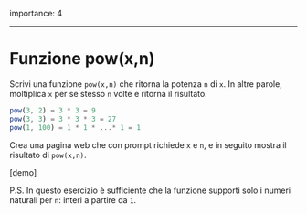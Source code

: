importance: 4

---

# Funzione pow(x,n)

Scrivi una funzione `pow(x,n)` che ritorna la potenza `n` di `x`. In altre parole, moltiplica `x` per se stesso `n` volte e ritorna il risultato.

```js
pow(3, 2) = 3 * 3 = 9
pow(3, 3) = 3 * 3 * 3 = 27
pow(1, 100) = 1 * 1 * ...* 1 = 1
```

Crea una pagina web che con prompt richiede `x` e `n`, e in seguito mostra il risultato di `pow(x,n)`.

[demo]

P.S. In questo esercizio è sufficiente che la funzione supporti solo i numeri naturali per `n`: interi a partire da `1`.
